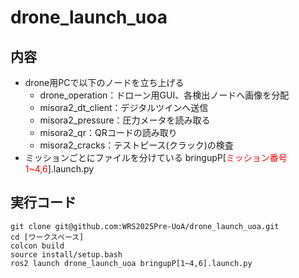 # drone_launch_uoa
## 内容
 - drone用PCで以下のノードを立ち上げる
    - drone_operation：ドローン用GUI、各検出ノードへ画像を分配
    - misora2_dt_client：デジタルツインへ送信
    - misora2_pressure：圧力メータを読み取る
    - misora2_qr：QRコードの読み取り
    - misora2_cracks：テストピース(クラック)の検査
 - ミッションごとにファイルを分けている bringupP[<font color="red">ミッション番号1~4,6</font>].launch.py
## 実行コード
~~~bash!
git clone git@github.com:WRS2025Pre-UoA/drone_launch_uoa.git
cd [ワークスペース]
colcon build
source install/setup.bash
ros2 launch drone_launch_uoa bringupP[1~4,6].launch.py
~~~